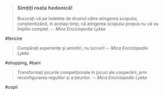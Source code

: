 >### Simțiți roata hedonică!
>Bucurați-vă pe îndelete de drumul către atingerea scopului, conștientizând, în același timp, că atingerea scopului propus nu vă va împlini complet.
> -- <cite>Mica Enciclopedie Lykke</cite>

#fericire

>Cumpărați experiențe și amintiri, nu lucruri!
> -- <cite>Mica Enciclopedie Lykke</cite>

#shopping, #bani

>Transformați jocurile competiționale în jocuri ale cooperării, prin reconfigurarea regulilor și a țelurilor.
> -- <cite>Mica Enciclopedie Lykke</cite>

#copii
